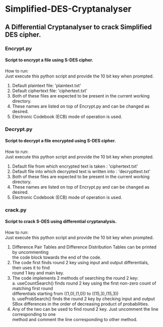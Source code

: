 # Simplified-DES-Cryptanalyser

## A Differential Cryptanalyser to crack Simplified DES cipher. 


### Encrypt.py                                                                           
#### Script to encrypt a file using S-DES cipher.                                         
                                                                                     
How to run:                                                                          
Just execute this python script and provide the 10 bit key when prompted.            
                                                                                     
1. Default plaintext file: 'plaintext.txt'                                           
2. Default ciphertext file: 'ciphertext.txt'                                         
3. Both of these files are expected to be present in the current working directory.  
4. These names are listed on top of Encrypt.py and can be changed as desired.        
5. Electronic Codebook (ECB) mode of operation is used.                              



### Decrypt.py                                                                           
#### Script to decrypt a file encrypted using S-DES cipher.                               
                                                                                     
How to run:                                                                          
Just execute this python script and provide the 10 bit key when prompted.            
                                                                                     
1. Default file from which encrypted text is taken : 'ciphertext.txt'                
2. Default file into which decrypted text is written into : 'decrypttext.txt'        
3. Both of these files are expected to be present in the current working directory.  
4. These names are listed on top of Encrypt.py and can be changed as desired.        
5. Electronic Codebook (ECB) mode of operation is used.                              




### crack.py
#### Script to crack S-DES using differential cryptanalysis.                                           
                                                                                                  
How to run:                                                                                       
Just execute this python script and provide the 10 bit key when prompted.                         
                                                                                                  
1. Difference Pair Tables and Difference Distribution Tables can be printed by uncommenting       
   the code block towards the end of the code.                                                    
2. The code first finds round 2 key using input and output differentials, then uses it to find    
   round 1 key and main key.                                                                      
3. The code implements 2 methods of searching the round 2 key:                                    
    a. useCountSearch() finds round 2 key using the first non-zero count of matching first round  
       differentials starting from ((1,0),(1,0)) to ((15,3),(15,3))                               
    b. useProbSearch() finds the round 2 key by checking input and output SBox differences in the 
       order of decreasing product of probabilities.                                              
4. Any of the two can be used to find round 2 key. Just uncomment the line corresponding to one   
   method and comment the line corresponding to other method.                                     

